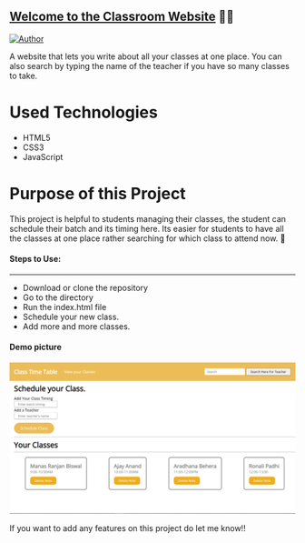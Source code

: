 ## <a href="" target="_blank">Welcome to the Classroom Website</a> 👩‍🏫
[![Author](https://img.shields.io/badge/Author-Sanchari%20Ray-blue.svg)](https://www.linkedin.com/in/sanchari-ray-a4499b21b/)

A website that lets you write about all your classes at one place. You can also search by typing the name of the teacher if you have so many classes to take.

# Used Technologies
<ul>
  <li>HTML5</li>
  <li>CSS3</li>
  <li>JavaScript</li>
</ul>

# Purpose of this Project 
<p> This project is helpful to students managing their classes, the student can schedule their batch and its timing here. Its easier for students to have all the classes at one place rather searching for which class to attend now. 🏫</p>


#### Steps to Use:
---

- Download or clone the repository
- Go to the directory
- Run the index.html file
- Schedule your new class.
- Add more and more classes.


<h4> Demo picture </h4>  

![project-img](./class.png)

If you want to add any features on this project do let me know!!

